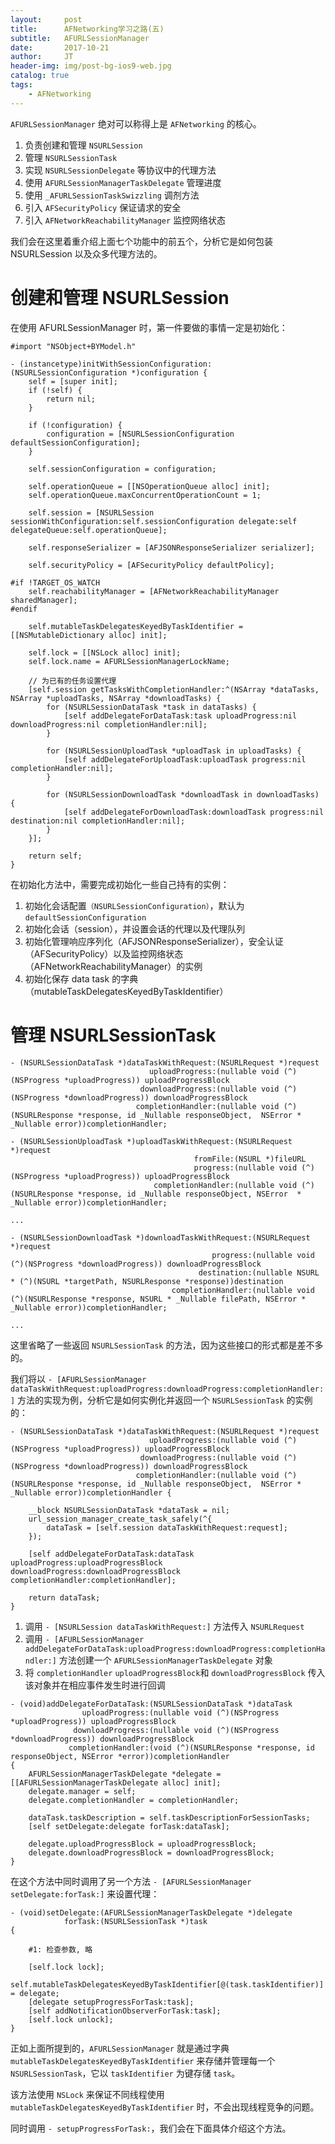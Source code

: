 ```yaml
---
layout:     post
title:      AFNetworking学习之路(五)
subtitle:   AFURLSessionManager
date:       2017-10-21
author:     JT
header-img: img/post-bg-ios9-web.jpg
catalog: true
tags:
    - AFNetworking
---
```


`AFURLSessionManager` 绝对可以称得上是 `AFNetworking` 的核心。

1. 负责创建和管理 `NSURLSession`
2. 管理 `NSURLSessionTask`
3. 实现 `NSURLSessionDelegate` 等协议中的代理方法
4. 使用 `AFURLSessionManagerTaskDelegate` 管理进度
5. 使用 `_AFURLSessionTaskSwizzling` 调剂方法
6. 引入 `AFSecurityPolicy` 保证请求的安全
7. 引入 `AFNetworkReachabilityManager` 监控网络状态


我们会在这里着重介绍上面七个功能中的前五个，分析它是如何包装 NSURLSession 以及众多代理方法的。

# 创建和管理 NSURLSession

在使用 AFURLSessionManager 时，第一件要做的事情一定是初始化：

```
#import "NSObject+BYModel.h"

- (instancetype)initWithSessionConfiguration:(NSURLSessionConfiguration *)configuration {
    self = [super init];
    if (!self) {
        return nil;
    }

    if (!configuration) {
        configuration = [NSURLSessionConfiguration defaultSessionConfiguration];
    }

    self.sessionConfiguration = configuration;

    self.operationQueue = [[NSOperationQueue alloc] init];
    self.operationQueue.maxConcurrentOperationCount = 1;

    self.session = [NSURLSession sessionWithConfiguration:self.sessionConfiguration delegate:self delegateQueue:self.operationQueue];

    self.responseSerializer = [AFJSONResponseSerializer serializer];

    self.securityPolicy = [AFSecurityPolicy defaultPolicy];

#if !TARGET_OS_WATCH
    self.reachabilityManager = [AFNetworkReachabilityManager sharedManager];
#endif

    self.mutableTaskDelegatesKeyedByTaskIdentifier = [[NSMutableDictionary alloc] init];

    self.lock = [[NSLock alloc] init];
    self.lock.name = AFURLSessionManagerLockName;

    // 为已有的任务设置代理
    [self.session getTasksWithCompletionHandler:^(NSArray *dataTasks, NSArray *uploadTasks, NSArray *downloadTasks) {
        for (NSURLSessionDataTask *task in dataTasks) {
            [self addDelegateForDataTask:task uploadProgress:nil downloadProgress:nil completionHandler:nil];
        }

        for (NSURLSessionUploadTask *uploadTask in uploadTasks) {
            [self addDelegateForUploadTask:uploadTask progress:nil completionHandler:nil];
        }

        for (NSURLSessionDownloadTask *downloadTask in downloadTasks) {
            [self addDelegateForDownloadTask:downloadTask progress:nil destination:nil completionHandler:nil];
        }
    }];

    return self;
}
```

在初始化方法中，需要完成初始化一些自己持有的实例：

1. 初始化会话配置`（NSURLSessionConfiguration）`，默认为 `defaultSessionConfiguration`
2. 初始化会话（session），并设置会话的代理以及代理队列
3. 初始化管理响应序列化（AFJSONResponseSerializer），安全认证（AFSecurityPolicy）以及监控网络状态（AFNetworkReachabilityManager）的实例
4. 初始化保存 data task 的字典（mutableTaskDelegatesKeyedByTaskIdentifier）

# 管理 NSURLSessionTask

```
- (NSURLSessionDataTask *)dataTaskWithRequest:(NSURLRequest *)request
                               uploadProgress:(nullable void (^)(NSProgress *uploadProgress)) uploadProgressBlock
                             downloadProgress:(nullable void (^)(NSProgress *downloadProgress)) downloadProgressBlock
                            completionHandler:(nullable void (^)(NSURLResponse *response, id _Nullable responseObject,  NSError * _Nullable error))completionHandler;

- (NSURLSessionUploadTask *)uploadTaskWithRequest:(NSURLRequest *)request
                                         fromFile:(NSURL *)fileURL
                                         progress:(nullable void (^)(NSProgress *uploadProgress)) uploadProgressBlock
                                completionHandler:(nullable void (^)(NSURLResponse *response, id _Nullable responseObject, NSError  * _Nullable error))completionHandler;

...

- (NSURLSessionDownloadTask *)downloadTaskWithRequest:(NSURLRequest *)request
                                             progress:(nullable void (^)(NSProgress *downloadProgress)) downloadProgressBlock
                                          destination:(nullable NSURL * (^)(NSURL *targetPath, NSURLResponse *response))destination
                                    completionHandler:(nullable void (^)(NSURLResponse *response, NSURL * _Nullable filePath, NSError * _Nullable error))completionHandler;

...
```

这里省略了一些返回 `NSURLSessionTask` 的方法，因为这些接口的形式都是差不多的。

我们将以 `- [AFURLSessionManager dataTaskWithRequest:uploadProgress:downloadProgress:completionHandler:]` 方法的实现为例，分析它是如何实例化并返回一个 `NSURLSessionTask` 的实例的：

```
- (NSURLSessionDataTask *)dataTaskWithRequest:(NSURLRequest *)request
                               uploadProgress:(nullable void (^)(NSProgress *uploadProgress)) uploadProgressBlock
                             downloadProgress:(nullable void (^)(NSProgress *downloadProgress)) downloadProgressBlock
                            completionHandler:(nullable void (^)(NSURLResponse *response, id _Nullable responseObject,  NSError * _Nullable error))completionHandler {

    __block NSURLSessionDataTask *dataTask = nil;
    url_session_manager_create_task_safely(^{
        dataTask = [self.session dataTaskWithRequest:request];
    });

    [self addDelegateForDataTask:dataTask uploadProgress:uploadProgressBlock downloadProgress:downloadProgressBlock completionHandler:completionHandler];

    return dataTask;
}
```

1. 调用 `- [NSURLSession dataTaskWithRequest:]` 方法传入 `NSURLRequest`
2. 调用 `- [AFURLSessionManager addDelegateForDataTask:uploadProgress:downloadProgress:completionHandler:]` 方法创建一个 `AFURLSessionManagerTaskDelegate` 对象
3. 将 `completionHandler` `uploadProgressBlock`和 `downloadProgressBlock` 传入该对象并在相应事件发生时进行回调

```
- (void)addDelegateForDataTask:(NSURLSessionDataTask *)dataTask
                uploadProgress:(nullable void (^)(NSProgress *uploadProgress)) uploadProgressBlock
              downloadProgress:(nullable void (^)(NSProgress *downloadProgress)) downloadProgressBlock
             completionHandler:(void (^)(NSURLResponse *response, id responseObject, NSError *error))completionHandler
{
    AFURLSessionManagerTaskDelegate *delegate = [[AFURLSessionManagerTaskDelegate alloc] init];
    delegate.manager = self;
    delegate.completionHandler = completionHandler;

    dataTask.taskDescription = self.taskDescriptionForSessionTasks;
    [self setDelegate:delegate forTask:dataTask];

    delegate.uploadProgressBlock = uploadProgressBlock;
    delegate.downloadProgressBlock = downloadProgressBlock;
}
```

在这个方法中同时调用了另一个方法 `- [AFURLSessionManager setDelegate:forTask:]` 来设置代理：

```
- (void)setDelegate:(AFURLSessionManagerTaskDelegate *)delegate
            forTask:(NSURLSessionTask *)task
{

	#1: 检查参数, 略

    [self.lock lock];
    self.mutableTaskDelegatesKeyedByTaskIdentifier[@(task.taskIdentifier)] = delegate;
    [delegate setupProgressForTask:task];
    [self addNotificationObserverForTask:task];
    [self.lock unlock];
}
```

正如上面所提到的，`AFURLSessionManager` 就是通过字典 `mutableTaskDelegatesKeyedByTaskIdentifier` 来存储并管理每一个 `NSURLSessionTask`，它以 `taskIdentifier` 为键存储 `task`。

该方法使用 `NSLock` 来保证不同线程使用 `mutableTaskDelegatesKeyedByTaskIdentifier` 时，不会出现线程竞争的问题。

同时调用 `- setupProgressForTask:`，我们会在下面具体介绍这个方法。

